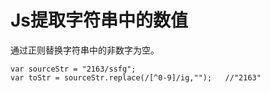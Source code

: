 # Js提取字符串中的数值
通过正则替换字符串中的非数字为空。
```
var sourceStr = "2163/ssfg";
var toStr = sourceStr.replace(/[^0-9]/ig,"");   //"2163"
```